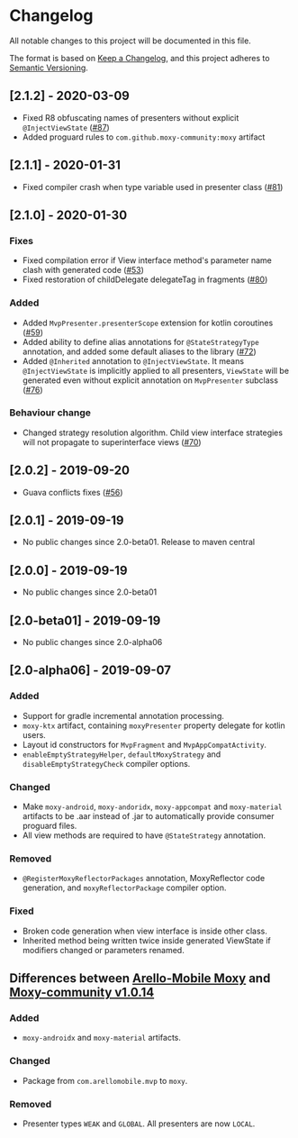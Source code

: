 # Changelog
All notable changes to this project will be documented in this file.

The format is based on [Keep a Changelog](https://keepachangelog.com/en/1.0.0/),
and this project adheres to [Semantic Versioning](https://semver.org/spec/v2.0.0.html).

## [2.1.2] - 2020-03-09
- Fixed R8 obfuscating names of presenters without explicit `@InjectViewState` ([#87](https://github.com/moxy-community/Moxy/issues/87))
- Added proguard rules to `com.github.moxy-community:moxy` artifact


## [2.1.1] - 2020-01-31
- Fixed compiler crash when type variable used in presenter class ([#81](https://github.com/moxy-community/Moxy/issues/81))


## [2.1.0] - 2020-01-30
### Fixes
- Fixed compilation error if View interface method's parameter name clash with generated code ([#53](https://github.com/moxy-community/Moxy/issues/53))
- Fixed restoration of childDelegate delegateTag in fragments ([#80](https://github.com/moxy-community/Moxy/pull/80))

### Added
- Added `MvpPresenter.presenterScope` extension for kotlin coroutines ([#59](https://github.com/moxy-community/Moxy/issues/59))
- Added ability to define alias annotations for `@StateStrategyType` annotation, and added some default aliases to the library ([#72](https://github.com/moxy-community/Moxy/issues/72))
- Added `@Inherited` annotation to `@InjectViewState`. It means `@InjectViewState` is implicitly applied to all presenters, `ViewState` will be generated even without explicit annotation on `MvpPresenter` subclass ([#76](https://github.com/moxy-community/Moxy/pull/76))

### Behaviour change
- Changed strategy resolution algorithm. Child view interface strategies will not propagate to superinterface views ([#70](https://github.com/moxy-community/Moxy/issues/70))


## [2.0.2] - 2019-09-20
- Guava conflicts fixes ([#56](https://github.com/moxy-community/Moxy/issues/56))


## [2.0.1] - 2019-09-19
- No public changes since 2.0-beta01. Release to maven central


## [2.0.0] - 2019-09-19
- No public changes since 2.0-beta01


## [2.0-beta01] - 2019-09-19
- No public changes since 2.0-alpha06


## [2.0-alpha06] - 2019-09-07
### Added
- Support for gradle incremental annotation processing.
- `moxy-ktx` artifact, containing `moxyPresenter` property delegate for kotlin users.
- Layout id constructors for `MvpFragment` and `MvpAppCompatActivity`.
- `enableEmptyStrategyHelper`, `defaultMoxyStrategy` and `disableEmptyStrategyCheck` compiler options.

### Changed
- Make `moxy-android`, `moxy-andoridx`, `moxy-appcompat` and `moxy-material` artifacts to be .aar instead of .jar
to automatically provide consumer proguard files.
- All view methods are required to have `@StateStrategy` annotation.

### Removed
- `@RegisterMoxyReflectorPackages` annotation, MoxyReflector code generation, and `moxyReflectorPackage` compiler option.

### Fixed
- Broken code generation when view interface is inside other class.
- Inherited method being written twice inside generated ViewState if modifiers changed or parameters renamed.


## Differences between [Arello-Mobile Moxy](https://github.com/Arello-Mobile/Moxy) and [Moxy-community v1.0.14](https://github.com/moxy-community/Moxy/tree/1.0.14)
### Added
- `moxy-androidx` and `moxy-material` artifacts.

### Changed
- Package from `com.arellomobile.mvp` to `moxy`.

### Removed
- Presenter types `WEAK` and `GLOBAL`. All presenters are now `LOCAL`.